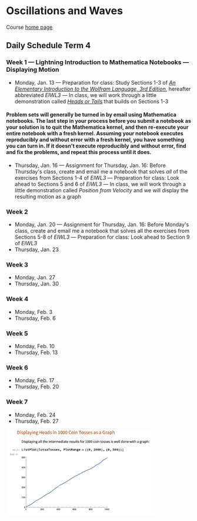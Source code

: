 # Oscillations and Waves

Course [home page](./)

## Daily Schedule Term 4

### Week 1 &mdash; Lightning Introduction to Mathematica Notebooks &mdash; Displaying Motion

* Monday, Jan. 13 &mdash; Preparation for class: Study Sections 1-3 of [*An Elementary Introduction to the Wolfram Language, 3rd Edition*](https://www.wolfram.com/language/elementary-introduction/3rd-ed/index.html.en), hereafter abbreviated *EIWL3* &mdash; In class, we will work through a little demonstration called *[Heads or Tails](./demonstrations/HeadsOrTails.nb.pdf)* that builds on Sections 1-3

#### Problem sets will generally be turned in by email using Mathematica notebooks. The last step in your process before you submit a notebook as your solution is to quit the Mathematica kernel, and then re-execute your entire notebook with a fresh kernel. Assuming your notebook executes reproducibly and without error with a fresh kernel, you have something you can turn in. If it doesn't execute reproducibly and without error, find and fix the problems, and repeat this process until it does.

* Thursday, Jan. 16 &mdash; Assignment for Thursday, Jan. 16: Before Thursday's class, create and email me a notebook that solves *all* of the exercises from Sections 1-4 of *EIWL3* &mdash; Preparation for class: Look ahead to Sections 5 and 6 of *EIWL3* &mdash; In class, we will work through a little demonstration called *Position from Velocity* and we will display the resulting motion as a graph

### Week 2

* Monday, Jan. 20 &mdash; Assignment for Thursday, Jan. 16: Before Monday's class, create and email me a notebook that solves all the exercises from Sections 5-8 of *EIWL3* &mdash; Preparation for class: Look ahead to Section 9 of *EIWL3*
* Thursday, Jan. 23

### Week 3

* Monday, Jan. 27
* Thursday, Jan. 30

### Week 4

* Monday, Feb. 3
* Thursday, Feb. 6

### Week 5

* Monday, Feb. 10
* Thursday, Feb. 13

### Week 6

* Monday, Feb. 17
* Thursday, Feb. 20

### Week 7

* Monday, Feb. 24
* Thursday, Feb. 27

<img src="./illustrations/1000CoinTosses.png" width="80%"/>
